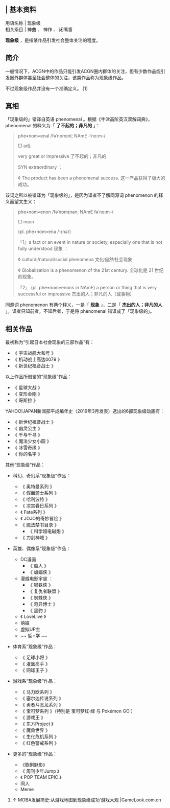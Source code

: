 |  **基本资料**  
---  
用语名称  |  现象级   
相关条目  |  神曲  、  神作  、  闭嘴番   
  
**现象级** ，是指某作品引发社会整体关注的程度。

##  简介

一般情况下，ACGN中的作品只能引发ACGN圈内群体的关注，但有少数作品能引发圈外群体甚至社会整体的关注，该类作品称为现象级作品。

不过现象级作品并没有一个准确定义。  [1]

##  真相

「现象级的」错译自英语  phenomenal  。根据《牛津高阶英汉双解词典》，  phenomenal  的释义为「 **了不起的；非凡的** 」：

> phe•nom•enal /fəˈnɒmɪnl; NAmE -ˈnɑ:m-/
>
> □ adj.
>
> very great or impressive 了不起的；非凡的
>
> SYN extraordinary ：
>
> ◊ The product has been a phenomenal success. 这一产品获得了极大的成功。

该词之所以被错译为「现象级的」，是因为译者不了解同源词  phenomenon  的释义而望文生义：

> phe•nom•enon /fəˈnɒmɪnən; NAmE fəˈnɑ:m-/
>
> □ noun
>
> (pl. phe•nom•ena /-ɪnə/)
>
> 『1』a fact or an event in nature or society, especially one that is not fully
> understood 现象 ：
>
> ◊ cultural/natural/social phenomena 文化∕自然∕社会现象
>
> ◊ Globalization is a phenomenon of the 21st century. 全球化是 21 世纪的现象。
>
> 『2』 (pl. phe•nom•enons in NAmE) a person or thing that is very successful or
> impressive 杰出的人；非凡的人（或事物）

同源词  phenomenon  有两个释义，一是「 **现象** 」，二是「 **杰出的人；非凡的人** 」。译者只知前者，不知后者，于是将
phenomenal  错译成了「现象级的」。

##  相关作品

最初称为“引起日本社会现象的三部作品”有：

  * 《  宇宙战舰大和号  》 
  * 《  机动战士高达0079  》 
  * 《  新世纪福音战士  》 

以上作品所借鉴的“现象级”作品：

  * 《  星球大战  》 
  * 《  变形金刚  》 
  * 《  哥斯拉  》 

YAHOO!JAPAN新闻部平成编年史（2019年3月发表）选出的6部现象级动画有：

  * 《  新世纪福音战士  》 
  * 《  幽灵公主  》 
  * 《  千与千寻  》 
  * 《  魔法少女小圆  》 
  * 《  冰雪奇缘  》 
  * 《  你的名字  》 

其他“现象级”作品：

  * 科幻、奇幻系“现象级”作品： 
    * 《  奥特曼系列  》 
    * 《  假面骑士系列  》 
    * 《  哈利波特  》 
    * 《  凉宫春日系列  》 
    * 《  Fate系列  》 
    * 《  JOJO的奇妙冒险  》 
    * 《  魔法禁书目录  》 
      * 《  科学超电磁炮  》 
    * 《  刀剑神域  》 

  * 英雄、偶像系“现象级”作品： 
    * DC漫画 
      * 《  超人  》 
      * 《  蝙蝠侠  》 
    * 漫威电影宇宙  ： 
      * 《  钢铁侠  》 
      * 《  复仇者联盟  》 
      * 《  蜘蛛侠  》 
      * 《  奇异博士  》 
      * 《  黑豹  》 
    * 《  LoveLive  》 
    * 萌娘 
    * 虚拟UP主 
    * ~~ 哲♂学  ~~

  * 体育系“现象级”作品： 
    * 《  足球小将  》 
    * 《  灌篮高手  》 
    * 《  网球王子  》 

  * 游戏系“现象级”作品： 
    * 《  马力欧系列  》 
    * 《  塞尔达传说系列  》 
    * 《  勇者斗恶龙系列  》 
    * 《  宝可梦系列  》（特别是  宝可梦红·绿  与  Pokémon GO  ） 
    * 《  游戏王  》 
    * 《  东方Project  》 
    * 《  魔兽世界  》 
    * 《  生化危机系列  》 
    * 《  红色警戒系列  》 

  * 更多的“现象级”作品： 
    * 《歌剧魅影》 
    * 《  周刊少年Jump  》 
    * 《  POP TEAM EPIC  》 
    * 同人 
    * Meme 

  1. ↑  MOBA发展简史:从游戏地图到现象级成功‘游戏大观 |GameLook.com.cn 

